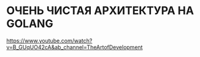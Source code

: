 # ОЧЕНЬ ЧИСТАЯ АРХИТЕКТУРА НА GOLANG

https://www.youtube.com/watch?v=B_GUqUO42cA&ab_channel=TheArtofDevelopment